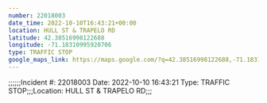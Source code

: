 ```yaml
---
number: 22018003
date_time: 2022-10-10T16:43:21+00:00
location: HULL ST & TRAPELO RD
latitude: 42.38516998122688
longitude: -71.18310995920706
type: TRAFFIC STOP
google_maps_link: https://maps.google.com/?q=42.38516998122688,-71.18310995920706
---
```


;;;;;;Incident #: 22018003  Date: 2022-10-10 16:43:21   Type: TRAFFIC STOP;;;Location: HULL ST & TRAPELO RD;;;
